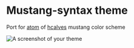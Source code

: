# Mustang-syntax theme

Port for [atom](https://github.com/atom/atom) of [hcalves](http://hcalves.deviantart.com/art/Mustang-Vim-Colorscheme-98974484) mustang color scheme

![A screenshot of your theme](https://f.cloud.github.com/assets/69169/2289498/4c3cb0ec-a009-11e3-8dbd-077ee11741e5.gif)
